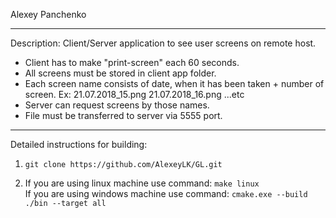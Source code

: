 Alexey Panchenko
________________

Description:
Client/Server application to see user screens on remote host.
- Client has to make &quot;print-screen&quot; each 60 seconds.
- All screens must be stored in client app folder.
- Each screen name consists of date, when it has been taken + number of screen.
Ex: 21.07.2018_15.png 21.07.2018_16.png ...etc
- Server can request screens by those names.
- File must be transferred to server via 5555 port.
_______________________________________________________________________________

Detailed instructions for building:

1) `git clone https://github.com/AlexeyLK/GL.git`

2) If you are using linux machine use command: `make linux` \
   If you are using windows machine use command: `cmake.exe --build ./bin --target all`
   
   



